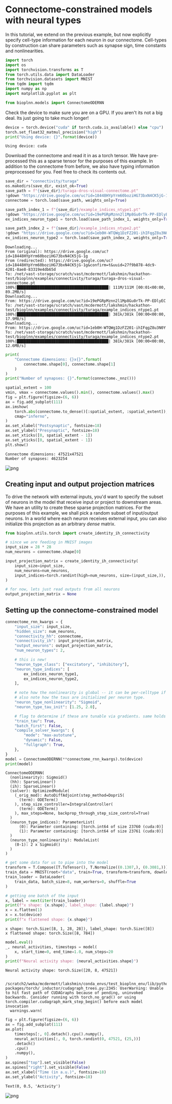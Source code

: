 # Connectome-constrained models with neural types

In this tutorial, we extend on the previous example, but now explicitly specify cell-type information for each neuron in our connectome. Cell-types by construction can share parameters such as synapse sign, time constants and nonlinearities.


```python
import torch
import os
import torchvision.transforms as T
from torch.utils.data import DataLoader
from torchvision.datasets import MNIST
from tqdm import tqdm
import numpy as np
import matplotlib.pyplot as plt

from bioplnn.models import ConnectomeODERNN
```

Check the device to make sure you are on a GPU. If you aren't its not a big deal. Its just going to take much longer!


```python
device = torch.device("cuda" if torch.cuda.is_available() else "cpu")
torch.set_float32_matmul_precision("high")
print("Using device: {}".format(device))
```

    Using device: cuda


Download the connectome and read it in as a torch tensor. We have pre-processed this as a sparse tensor for the purposes of this example.
In addition to the connectome from before, we also have typing information preprocessed for you. Feel free to check its contents out.


```python
save_dir = "connectivity/turaga"
os.makedirs(save_dir, exist_ok=True)
save_path = f"{save_dir}/turaga-dros-visual-connectome.pt"
!gdown "https://drive.google.com/uc?id=18448HYpYrm60boziHG73bxN4CK5jG-1g" -O "{save_path}" 
connectome = torch.load(save_path, weights_only=True)

save_path_index_1 = f"{save_dir}/example_indices_ntype1.pt"
!gdown "https://drive.google.com/uc?id=19ePGRpMznn2l1Mp8Gu0rTk-PP-EDlyEC" -O "{save_path_index_1}" 
ex_indices_neuron_type1 = torch.load(save_path_index_1, weights_only=True)

save_path_index_2 = f"{save_dir}/example_indices_ntype2.pt"
!gdown "https://drive.google.com/uc?id=1eb0H-WTQWg1DzFZ201-ihIFqgZ8u3N0Y" -O "{save_path_index_2}" 
ex_indices_neuron_type2 = torch.load(save_path_index_2, weights_only=True)
```

    Downloading...
    From (original): https://drive.google.com/uc?id=18448HYpYrm60boziHG73bxN4CK5jG-1g
    From (redirected): https://drive.google.com/uc?id=18448HYpYrm60boziHG73bxN4CK5jG-1g&confirm=t&uuid=27f9b878-4dc9-4201-8ae8-83319e4db65d
    To: /net/vast-storage/scratch/vast/mcdermott/lakshmin/hackathon-test/bioplnn/examples/connectivity/turaga/turaga-dros-visual-connectome.pt
    100%|████████████████████████████████████████| 111M/111M [00:01<00:00, 89.2MB/s]
    Downloading...
    From: https://drive.google.com/uc?id=19ePGRpMznn2l1Mp8Gu0rTk-PP-EDlyEC
    To: /net/vast-storage/scratch/vast/mcdermott/lakshmin/hackathon-test/bioplnn/examples/connectivity/turaga/example_indices_ntype1.pt
    100%|████████████████████████████████████████| 381k/381k [00:00<00:00, 17.9MB/s]
    Downloading...
    From: https://drive.google.com/uc?id=1eb0H-WTQWg1DzFZ201-ihIFqgZ8u3N0Y
    To: /net/vast-storage/scratch/vast/mcdermott/lakshmin/hackathon-test/bioplnn/examples/connectivity/turaga/example_indices_ntype2.pt
    100%|████████████████████████████████████████| 381k/381k [00:00<00:00, 12.6MB/s]



```python
print(
    "Connectome dimensions: {}x{}".format(
        connectome.shape[0], connectome.shape[1]
    )
)
print("Number of synapses: {}".format(connectome._nnz()))

spatial_extent = 100
vmin, vmax = connectome.values().min(), connectome.values().max()
fig = plt.figure(figsize=(6, 6))
ax = fig.add_subplot(111)
ax.imshow(
    torch.abs(connectome.to_dense()[:spatial_extent, :spatial_extent]),
    cmap="inferno",
)
ax.set_xlabel("Postsynaptic", fontsize=18)
ax.set_ylabel("Presynaptic", fontsize=18)
ax.set_xticks([0, spatial_extent - 1])
ax.set_yticks([0, spatial_extent - 1])
plt.show()

```

    Connectome dimensions: 47521x47521
    Number of synapses: 4623254



    
![png](connectome_forward_neuron_types_files/connectome_forward_neuron_types_6_1.png)
    


## Creating input and output projection matrices
To drive the network with external inputs, you'd want to specify the subset of neurons in the model that receive input or project to downstream areas. We have an utility to create these sparse projection matrices. For the purposes of this example, we shall pick a random subset of input/output neurons. 
In a world where each neuron receives external input, you can also initialize this projection as an arbitrary *dense* matrix.


```python
from bioplnn.utils.torch import create_identity_ih_connectivity

# since we are feeding in MNIST images
input_size = 28 * 28
num_neurons = connectome.shape[0]

input_projection_matrix = create_identity_ih_connectivity(
    input_size=input_size,
    num_neurons=num_neurons,
    input_indices=torch.randint(high=num_neurons, size=(input_size,)),
)

# for now, lets just read outputs from all neurons
output_projection_matrix = None
```

## Setting up the connectome-constrained model


```python
connectome_rnn_kwargs = {
    "input_size": input_size,
    "hidden_size": num_neurons,
    "connectivity_hh": connectome,
    "connectivity_ih": input_projection_matrix,
    "output_neurons": output_projection_matrix,
    "num_neuron_types": 2,

    # this is new!
    "neuron_type_class": ["excitatory", "inhibitory"],
    "neuron_type_indices": [
        ex_indices_neuron_type1,
        ex_indices_neuron_type2,
    ],

    # note how the nonlinearity is global -- it can be per-celltype if needed
    # also note how the taus are initialized per neuron type.
    "neuron_type_nonlinearity": "Sigmoid",
    "neuron_type_tau_init": [1.25, 2.0],

    # flag to determine if these are tunable via gradients. same holds true for synaptic gains.
    "train_tau": True,
    "batch_first": False,
    "compile_solver_kwargs": {
        "mode": "max-autotune",
        "dynamic": False,
        "fullgraph": True,
    },
}
model = ConnectomeODERNN(**connectome_rnn_kwargs).to(device)
print(model)
```

    ConnectomeODERNN(
      (nonlinearity): Sigmoid()
      (hh): SparseLinear()
      (ih): SparseLinear()
      (solver): OptimizedModule(
        (_orig_mod): AutoDiffAdjoint(step_method=Dopri5(
          (term): ODETerm()
        ), step_size_controller=IntegralController(
          (term): ODETerm()
        ), max_steps=None, backprop_through_step_size_control=True)
      )
      (neuron_type_indices): ParameterList(
          (0): Parameter containing: [torch.int64 of size 23760 (cuda:0)]
          (1): Parameter containing: [torch.int64 of size 23761 (cuda:0)]
      )
      (neuron_type_nonlinearity): ModuleList(
        (0-1): 2 x Sigmoid()
      )
    )



```python
# get some data for us to pipe into the model
transform = T.Compose([T.ToTensor(), T.Normalize((0.1307,), (0.3081,))])
train_data = MNIST(root="data", train=True, transform=transform, download=True)
train_loader = DataLoader(
    train_data, batch_size=8, num_workers=0, shuffle=True
)
```


```python
# getting one batch of the input
x, label = next(iter(train_loader))
print(f"x shape: {x.shape}, label_shape: {label.shape}")
x = x.flatten(1)
x = x.to(device)
print(f"x flattened shape: {x.shape}")
```

    x shape: torch.Size([8, 1, 28, 28]), label_shape: torch.Size([8])
    x flattened shape: torch.Size([8, 784])



```python
model.eval()
_, neural_activities, timesteps = model(
    x, start_time=0, end_time=1.0, num_steps=20
)
print(f"Neural activity shape: {neural_activities.shape}")
```

    Neural activity shape: torch.Size([20, 8, 47521])


    /scratch2/weka/mcdermott/lakshmin/conda_envs/test_bioplnn_env/lib/python3.12/site-packages/torch/_inductor/cudagraph_trees.py:2345: UserWarning: Unable to hit fast path of CUDAGraphs because of pending, uninvoked backwards. Consider running with torch.no_grad() or using torch.compiler.cudagraph_mark_step_begin() before each model invocation
      warnings.warn(



```python
fig = plt.figure(figsize=(6, 6))
ax = fig.add_subplot(111)
ax.plot(
    timesteps[:, 0].detach().cpu().numpy(),
    neural_activities[:, 0, torch.randint(0, 47521, (25,))]
    .detach()
    .cpu()
    .numpy(),
)
ax.spines["top"].set_visible(False)
ax.spines["right"].set_visible(False)
ax.set_xlabel("Time (in a.u.)", fontsize=18)
ax.set_ylabel("Activity", fontsize=18)
```




    Text(0, 0.5, 'Activity')




    
![png](connectome_forward_neuron_types_files/connectome_forward_neuron_types_14_1.png)
    

